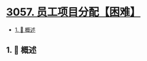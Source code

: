 # [3057. 员工项目分配【困难】](https://github.com/Tdahuyou/TNotes.leetcode/tree/main/notes/3057.%20%E5%91%98%E5%B7%A5%E9%A1%B9%E7%9B%AE%E5%88%86%E9%85%8D%E3%80%90%E5%9B%B0%E9%9A%BE%E3%80%91)

<!-- region:toc -->

- [1. 📝 概述](#1--概述)

<!-- endregion:toc -->

## 1. 📝 概述
